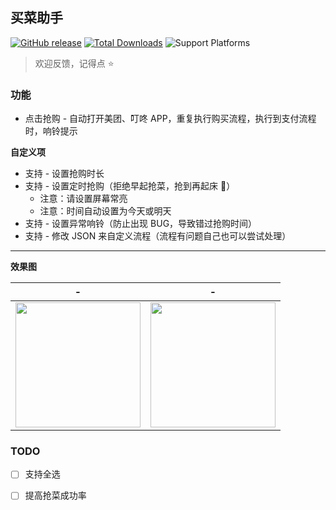 ## 买菜助手

[![GitHub release](https://img.shields.io/github/v/release/universeindream/MaiCaiAssistant.svg)](https://github.com/universeindream/MaiCaiAssistant/releases) [![Total Downloads](https://img.shields.io/github/downloads/universeindream/MaiCaiAssistant/total.svg)](https://github.com/universeindream/MaiCaiAssistant/releases/latest/download/app-release.apk) ![Support Platforms](https://img.shields.io/badge/platform-android-blue)

> 欢迎反馈，记得点 :star:


### 功能

- 点击抢购 - 自动打开美团、叮咚 APP，重复执行购买流程，执行到支付流程时，响铃提示

**自定义项**

- 支持 - 设置抢购时长
- 支持 - 设置定时抢购（拒绝早起抢菜，抢到再起床 :rofl:）
   - 注意：请设置屏幕常亮
   - 注意：时间自动设置为今天或明天
- 支持 - 设置异常响铃（防止出现 BUG，导致错过抢购时间）
- 支持 - 修改 JSON 来自定义流程（流程有问题自己也可以尝试处理）

---

**效果图**

| -  | - |
| ------------- | ------------- |
| <img src="https://user-images.githubusercontent.com/7286154/162630173-52a6101e-77e8-44ac-8645-a84e370f58f1.png" width="200" >  | <img src="https://user-images.githubusercontent.com/7286154/162630225-2f3df5c2-3d6f-4ea5-ab37-30136b5ec515.png" width="200" > |



### TODO

- [ ] 支持全选
- [ ] 提高抢菜成功率

